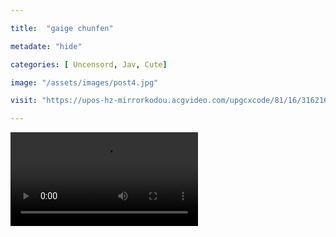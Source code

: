 ```yaml
---

title:  "gaige chunfen"

metadate: "hide"

categories: [ Uncensord, Jav, Cute]

image: "/assets/images/post4.jpg"

visit: "https://upos-hz-mirrorkodou.acgvideo.com/upgcxcode/81/16/31621681/31621681-1-6.mp4?e=ig8euxZM2rNcNbug7WdVtWug7WdVNEVEuCIv29hEn0l5QK==&deadline=1546606872&gen=playurl&nbs=1&oi=1899458251&os=kodou&platform=html5&trid=21fc4232bda3475aaf9d426ff6a25ebc&uipk=5&upsig=8079953eee19f22d4f9dbc092e65c212"

---
```


<video src="https://upos-hz-mirrorkodou.acgvideo.com/upgcxcode/81/16/31621681/31621681-1-6.mp4?e=ig8euxZM2rNcNbug7WdVtWug7WdVNEVEuCIv29hEn0l5QK==&deadline=1546610786&gen=playurl&nbs=1&oi=1899458251&os=kodou&platform=html5&trid=d9ab4c90eb9e4abdb755baa5ea5d9f4d&uipk=5&upsig=3a4e3a6f0209c621ce2def5be5afbfc0" controls="true" controlslist="nodownload">
your browser does not support the video tag
</video>

